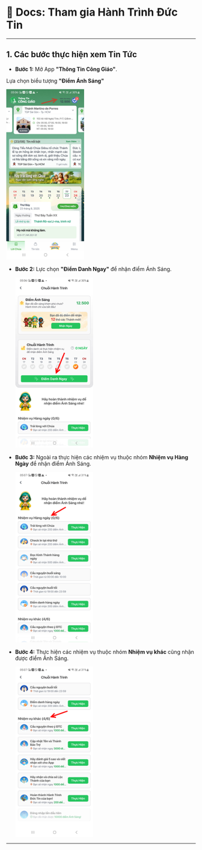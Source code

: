 # 📖 Docs: Tham gia Hành Trình Đức Tin

---
## 1. Các bước thực hiện xem Tin Tức
- **Bước 1:** Mở App **"Thông Tin Công Giáo"**.
  
 Lựa chọn biểu tượng **"Điểm Ánh Sáng"**

  <img src="https://github.com/quoc-anh-developer-mode/huong-dan-app-ttcg/blob/aea25f5e9866b7735f8f46e516307cee0dab79fb/5.1%20%C4%90i%E1%BB%83m%20%C3%A1nh%20s%C3%A1ng/5.1.jpg" alt="Homepage" width="207" height="453">

- **Bước 2:** Lực chọn **"Điểm Danh Ngay"** để nhận điểm Ánh Sáng.
  
  <img src="https://github.com/quoc-anh-developer-mode/huong-dan-app-ttcg/blob/aea25f5e9866b7735f8f46e516307cee0dab79fb/5.4%20C%C3%A1c%20c%C3%A1ch%20%C4%91%E1%BB%83%20l%E1%BA%A5y%20%C4%91i%E1%BB%83m%20%C3%81nh%20S%C3%A1ng/5.4_1.jpg" alt="Homepage" width="207" height="453">

- **Bước 3:** Ngoài ra thực hiện các nhiệm vụ thuộc nhóm **Nhiệm vụ Hàng Ngày** để nhận điểm Ánh Sáng.
 
  <img src="https://github.com/quoc-anh-developer-mode/huong-dan-app-ttcg/blob/aea25f5e9866b7735f8f46e516307cee0dab79fb/5.4%20C%C3%A1c%20c%C3%A1ch%20%C4%91%E1%BB%83%20l%E1%BA%A5y%20%C4%91i%E1%BB%83m%20%C3%81nh%20S%C3%A1ng/5.4_2.jpg" alt="Homepage" width="207" height="453">

- **Bước 4:** Thực hiện các nhiệm vụ thuộc nhóm **Nhiệm vụ khác** cũng nhận được điểm Ánh Sáng.
 
  <img src="https://github.com/quoc-anh-developer-mode/huong-dan-app-ttcg/blob/aea25f5e9866b7735f8f46e516307cee0dab79fb/5.4%20C%C3%A1c%20c%C3%A1ch%20%C4%91%E1%BB%83%20l%E1%BA%A5y%20%C4%91i%E1%BB%83m%20%C3%81nh%20S%C3%A1ng/5.4_3.jpg" alt="Homepage" width="207" height="453">
---
